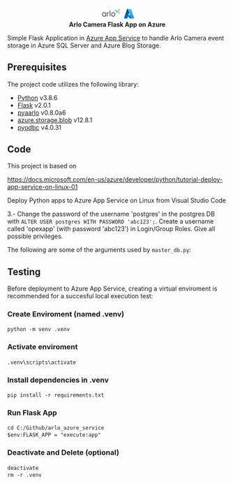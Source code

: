 <p align="center">
<br>
<img src="img/arlo.jpg" width= "10%" height= "10%" alt="Arlo logo">
<img src="img/azure.JPG" width= "5%" height= "5%" alt="Azure logo">
<br>
<strong> Arlo Camera Flask App on Azure </strong>
</p>

Simple Flask Application in <a href="https://azure.microsoft.com/en-us/services/app-service/">Azure App Service</a> to handle Arlo Camera event storage in Azure SQL Server and Azure Blog Storage.

## Prerequisites
The project code utilizes the following library:
* [Python](https://www.python.org/) v3.8.6
* [Flask](https://flask.palletsprojects.com/en/2.0.x/) v2.0.1
* [pyaarlo](https://github.com/twrecked/pyaarlo) v0.8.0a6
* [azure.storage.blob](https://docs.microsoft.com/en-us/azure/storage/blobs/storage-quickstart-blobs-python) v12.8.1
* [pyodbc](https://pypi.org/project/pyodbc/) v4.0.31

## Code
This project is based on

https://docs.microsoft.com/en-us/azure/developer/python/tutorial-deploy-app-service-on-linux-01


Deploy Python apps to Azure App Service on Linux from Visual Studio Code



3.- Change the password of the username 'postgres' in the postgres DB with ```ALTER USER postgres WITH PASSWORD 'abc123';```. Create a username called 'opexapp' (with password 'abc123') in Login/Group Roles. Give all possible privileges.

The following are some of the arguments used by `master_db.py`:



## Testing

Before deployment to Azure App Service, creating a virtual enviroment is recommended for a succesful local execution test:

### Create Enviroment (named .venv)
    python -m venv .venv

### Activate enviroment
    .venv\scripts\activate

### Install dependencies in .venv
    pip install -r requirements.txt

### Run Flask App
    cd C:/Github/arlo_azure_service
    $env:FLASK_APP = "execute:app"

### Deactivate and Delete (optional)
    deactivate
    rm -r .venv
